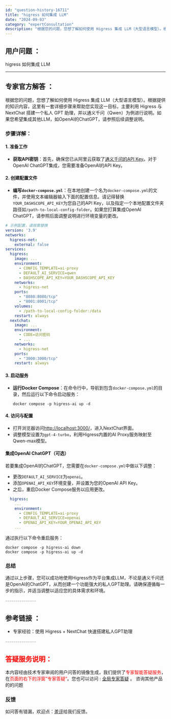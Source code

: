 ```yaml
---
id: "question-history-16711"
title: "higress 如何集成 LLM"
date: "2024-09-03"
category: "expertConsultation"
description: "根据您的问题，您想了解如何使用 Higress 集成 LLM（大型语言模型）。根据提供的知识内容，这里有一套详细步骤来帮助您实现这一目标，主要利用 Higress 与 NextChat 搭建一个私人 GPT 助理，并以通义千问（Qwen）为例进行说明。如果您希望集成其他LLM，如OpenAI的Cha"
---
```


## 用户问题 ： 
 higress 如何集成 LLM  

---------------
## 专家官方解答 ：

根据您的问题，您想了解如何使用 Higress 集成 LLM（大型语言模型）。根据提供的知识内容，这里有一套详细步骤来帮助您实现这一目标，主要利用 Higress 与 NextChat 搭建一个私人 GPT 助理，并以通义千问（Qwen）为例进行说明。如果您希望集成其他LLM，如OpenAI的ChatGPT，请参照后续调整说明。

### **步骤详解：**

#### **1. 准备工作**
- **获取API密钥**：首先，确保您已从阿里云获取了[通义千问的API Key](https://help.aliyun.com/zh/dashscope/opening-service?spm=a2c4g.11186623.0.0.72c2369dLprd45)。对于OpenAI ChatGPT集成，您需要准备OpenAI的API Key。

#### **2. 创建配置文件**
- **编写`docker-compose.yml`**：在本地创建一个名为`docker-compose.yml`的文件，并使用文本编辑器输入下面的配置信息。请记得替换`YOUR_DASHSCOPE_API_KEY`为您自己的API Key，以及指定一个本地配置文件夹路径如`/path-to-local-config-folder`。如果您打算集成OpenAI ChatGPT，请参照后面调整说明进行环境变量的更改。

```yaml
# 示例配置，请按需替换
version: '3.9'
networks:
  higress-net:
    external: false
services:
  higress:
    image: ...
    environment:
      - CONFIG_TEMPLATE=ai-proxy
      - DEFAULT_AI_SERVICE=qwen
      - DASHSCOPE_API_KEY=YOUR_DASHSCOPE_API_KEY
    networks:
      - higress-net
    ports:
      - "8080:8080/tcp"
      - "8001:8001/tcp"
    volumes:
      - /path-to-local-config-folder:/data
    restart: always
  nextchat:
    image: ...
    environment:
      - CODE=访问密码
      - ...
    networks:
      - higress-net
    ports:
      - "3000:3000/tcp"
    restart: always
```

#### **3. 启动服务**
- **运行Docker Compose**：在命令行中，导航到包含`docker-compose.yml`的目录，然后运行以下命令启动服务：
  ```
  docker compose -p higress-ai up -d
  ```

#### **4. 访问与配置**
- 打开浏览器访问[http://localhost:3000/](http://localhost:3000/)，进入NextChat界面。
- 调整模型设置为`gpt-4-turbo`，利用Higress内置的AI Proxy服务映射至Qwen-max模型。

#### **集成OpenAI ChatGPT（可选）**
若要集成OpenAI的ChatGPT，您需要在`docker-compose.yml`中做以下调整：
- 更改`DEFAULT_AI_SERVICE`为`openai`。
- 添加`OPENAI_API_KEY`环境变量，并设置为您的OpenAI API Key。
- 之后，重启Docker Compose服务以应用更改。

```yaml
  higress:
    ...
    environment:
      - CONFIG_TEMPLATE=ai-proxy
      - DEFAULT_AI_SERVICE=openai
      - OPENAI_API_KEY=YOUR_OPENAI_API_KEY
    ...
```
通过执行以下命令重启服务：
```shell
docker compose -p higress-ai down
docker compose -p higress-ai up -d
```

### **总结**
通过以上步骤，您可以成功地使用Higress作为平台集成LLM，不论是通义千问还是OpenAI的ChatGPT，从而创建一个功能强大的私人GPT助理。请确保遵循每一步的指示，并适当调整以适应您的具体需求和环境。


<font color="#949494">---------------</font> 


## 参考链接 ：

* 专家经验：使用 Higress + NextChat 快速搭建私人GPT助理 


 <font color="#949494">---------------</font> 
 


## <font color="#FF0000">答疑服务说明：</font> 

本内容经由技术专家审阅的用户问答的镜像生成，我们提供了<font color="#FF0000">专家智能答疑服务</font>，在<font color="#FF0000">页面的右下的浮窗”专家答疑“</font>。您也可以访问 : [全局专家答疑](https://answer.opensource.alibaba.com/docs/intro) 。 咨询其他产品的的问题

### 反馈
如问答有错漏，欢迎点：[差评](https://ai.nacos.io/user/feedbackByEnhancerGradePOJOID?enhancerGradePOJOId=16725)给我们反馈。
